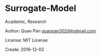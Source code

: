 # Surrogate-Model

Academic, Research

Author: Quan Pan <quanpan302@hotmail.com>

License: MIT License

Create: 2016-12-02
